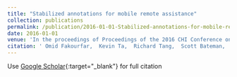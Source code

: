 ```yaml
---
title: "Stabilized annotations for mobile remote assistance"
collection: publications
permalink: /publication/2016-01-01-Stabilized-annotations-for-mobile-remote-assistance
date: 2016-01-01
venue: 'In the proceedings of Proceedings of the 2016 CHI Conference on Human Factors in Computing Systems'
citation: ' Omid Fakourfar,  Kevin Ta,  Richard Tang,  Scott Bateman,  Anthony Tang, &quot;Stabilized annotations for mobile remote assistance.&quot; In the proceedings of Proceedings of the 2016 CHI Conference on Human Factors in Computing Systems, 2016.'
---
```

Use [Google Scholar](https://scholar.google.com/scholar?q=Stabilized+annotations+for+mobile+remote+assistance){:target="_blank"} for full citation